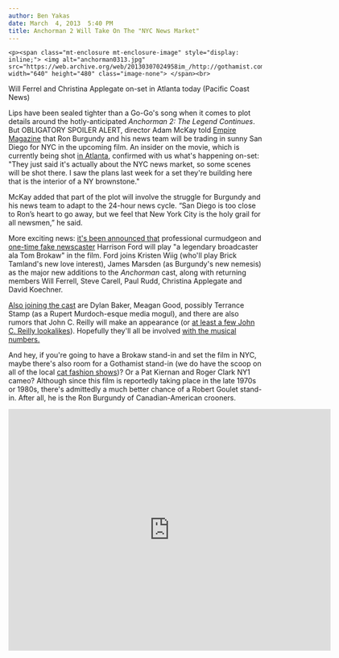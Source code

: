 ```yaml
---
author: Ben Yakas
date: March  4, 2013  5:40 PM
title: Anchorman 2 Will Take On The "NYC News Market"
---
```



	
	
	
	<p><span class="mt-enclosure mt-enclosure-image" style="display: inline;"> <img alt="anchorman0313.jpg" src="https://web.archive.org/web/20130307024958im_/http://gothamist.com/attachments/arts_jen/anchorman0313.jpg" width="640" height="480" class="image-none"> </span><br>
<span class="photo_caption">Will Ferrel and Christina Applegate on-set in Atlanta today (Pacific Coast News)</span></p>

<p>Lips have been sealed tighter than a Go-Go&apos;s song when it comes to plot details around the hotly-anticipated <em>Anchorman 2: The Legend Continues</em>. But OBLIGATORY SPOILER ALERT, director Adam McKay told <a href="https://web.archive.org/web/20130307024958/http://www.empireonline.com/news/story.asp?NID=36637">Empire Magazine</a> that Ron Burgundy and his news team will be trading in sunny San Diego for NYC in the upcoming film. An insider on the movie, which is currently being shot <a href="https://web.archive.org/web/20130307024958/http://laist.com/2013/03/04/photos_will_ferrell_on_anchorman_set.php">in Atlanta</a>, confirmed with us what&apos;s happening on-set: &quot;They just said it&apos;s actually about the NYC news market, so some scenes will be shot there. I saw the plans last week for a set they&apos;re building here that is the interior of a NY brownstone.&quot;</p>

<p>McKay added that part of the plot will involve the struggle for Burgundy and his news team to adapt to the 24-hour news cycle. &#x201C;San Diego is too close to Ron&#x2019;s heart to go away, but we feel that New York City is the holy grail for all newsmen,&#x201D; he said.</p>

<p>More exciting news: <a href="https://web.archive.org/web/20130307024958/http://www.hollywoodreporter.com/news/harrison-ford-signs-anchorman-2-425885">it&apos;s been announced that</a> professional curmudgeon and <a href="https://web.archive.org/web/20130307024958/http://www.imdb.com/title/tt1126618/">one-time fake newscaster</a> Harrison Ford will play &quot;a legendary broadcaster ala Tom Brokaw&quot; in the film. Ford joins Kristen Wiig (who&apos;ll play Brick Tamland&apos;s new love interest), James Marsden (as Burgundy&apos;s new nemesis) as the major new additions to the <em>Anchorman</em> cast, along with returning members Will Ferrell, Steve Carell, Paul Rudd, Christina Applegate and David Koechner. </p>

<p><a href="https://web.archive.org/web/20130307024958/http://www.deadline.com/2013/02/anchorman-2-legend-continues-meagan-good/">Also joining the cast</a> are Dylan Baker, Meagan Good, possibly Terrance Stamp (as a Rupert Murdoch-esque media mogul), and there are also rumors that John C. Reilly will make an appearance (or <a href="https://web.archive.org/web/20130307024958/http://www.hitfix.com/news/john-c-reilly-reportedly-joining-anchorman-the-legend-continues">at least a few John C. Reilly lookalikes</a>). Hopefully they&apos;ll all be involved <a href="https://web.archive.org/web/20130307024958/http://blogs.indiewire.com/theplaylist/exclusive-adam-mckay-says-anchorman-2-will-have-musical-numbers-wants-murderers-row-of-day-players-in-supporting-roles-20121112">with the musical numbers.</a></p>

<p>And hey, if you&apos;re going to have a Brokaw stand-in and set the film in NYC, maybe there&apos;s also room for a Gothamist stand-in (we do have the scoop on all of the local <a href="https://web.archive.org/web/20130307024958/http://gothamist.com/tags/catfashionshow">cat fashion shows</a>)? Or a Pat Kiernan and Roger Clark NY1 cameo? Although since this film is reportedly taking place in the late 1970s or 1980s, there&apos;s admittedly a much better chance of a Robert Goulet stand-in. After all, he is the Ron Burgundy of Canadian-American crooners.</p>

<p><iframe width="640" height="480" src="https://web.archive.org/web/20130307024958if_/http://www.youtube.com/embed/pamHRy81phw" frameborder="0" allowfullscreen></iframe></p>
	
	
	
	
	
